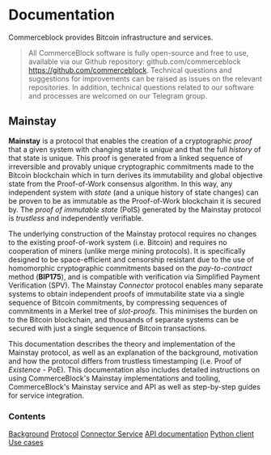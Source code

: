 # Documentation

Commerceblock provides Bitcoin infrastructure and services. 

> All CommerceBlock software is fully open-source and free to use, available via our Github repository:
> github.com/commerceblock <https://github.com/commerceblock>. Technical questions and suggestions
> for improvements can be raised as issues on the relevant repositories. In addition, technical questions related
> to our software and processes are welcomed on our Telegram group.

## Mainstay

**Mainstay** is a protocol that enables the creation of a cryptographic *proof* that a given system with changing state is *unique* and that the full *history* of that state is unique. This proof is generated from a linked sequence of irreversible and provably unique cryptographic commitments made to the Bitcoin blockchain which in turn derives its immutability and global objective state from the Proof-of-Work consensus algorithm. In this way, any independent system with *state* (and a unique history of state changes) can be proven to be as immutable as the Proof-of-Work blockchain it is secured by. The *proof of immutable state* (PoIS) generated by the Mainstay protocol is *trustless* and independently verifiable.

The underlying construction of the Mainstay protocol requires no changes to the existing
proof-of-work system (i.e. Bitcoin) and requires no cooperation of miners (unlike merge mining protocols). It is specifically designed to be space-efficient and censorship resistant due to the use of homomorphic cryptographic commitments based on the *pay-to-contract* method (**BIP175**), and is compatible with verification via Simplified Payment Verification (SPV). The Mainstay *Connector* protocol enables many separate systems to obtain independent proofs of immutabilite state via a single sequence of Bitcoin commitments, by compressing sequences of commitments in a Merkel tree of *slot-proofs*. This minimises the burden on to the Bitcoin blockchain, and thousands of separate systems can be secured with just a single sequence of Bitcoin transactions. 

This documentation describes the theory and implementation of the Mainstay protocol, as well as an explanation of the background, motivation and how the protocol differs from trustless timestamping (i.e. Proof of *Existence* - PoE). This documentation also includes detailed instructions on using CommerceBlock's Mainstay implementations and tooling, CommerceBlock's Mainstay service and API as well as step-by-step guides for service integration. 

### Contents

[Background](mainstay-background.md)
[Protocol](mainstay-protocol.md)
[Connector Service](mainstay-con.md)
[API documentation](mainstay-api.md)
[Python client](mainstay-client.md)
[Use cases](mainstay-use.md)
